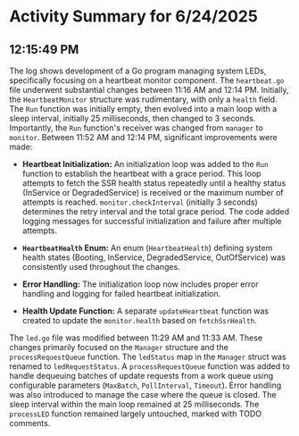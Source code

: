 # Activity Summary for 6/24/2025

## 12:15:49 PM
The log shows development of a Go program managing system LEDs, specifically focusing on a heartbeat monitor component.  The `heartbeat.go` file underwent substantial changes between 11:16 AM and 12:14 PM.  Initially, the `HeartbeatMonitor` structure was rudimentary,  with only a `health` field.  The `Run` function was initially empty, then evolved into a main loop with a sleep interval, initially 25 milliseconds, then changed to 3 seconds.  Importantly, the `Run` function's receiver was changed from `manager` to `monitor`.  Between 11:52 AM and 12:14 PM, significant improvements were made:

*   **Heartbeat Initialization:**  An initialization loop was added to the `Run` function to establish the heartbeat with a grace period.  This loop attempts to fetch the SSR health status repeatedly until a healthy status (InService or DegradedService) is received or the maximum number of attempts is reached.  `monitor.checkInterval` (initially 3 seconds)  determines the retry interval and the total grace period.  The code added logging messages for successful initialization and failure after multiple attempts.

*   **`HeartbeatHealth` Enum:** An enum (`HeartbeatHealth`) defining system health states (Booting, InService, DegradedService, OutOfService) was consistently used throughout the changes.

*   **Error Handling:** The initialization loop now includes proper error handling and logging for failed heartbeat initialization.

*   **Health Update Function:** A separate `updateHeartbeat` function was created to update the `monitor.health` based on `fetchSsrHealth`.


The `led.go` file was modified between 11:29 AM and 11:33 AM.  These changes primarily focused on the `Manager` structure and the `processRequestQueue` function. The `ledStatus` map in the `Manager` struct was renamed to `ledRequestStatus`. A `processRequestQueue` function was added to handle dequeuing batches of update requests from a work queue using configurable parameters (`MaxBatch`, `PollInterval`, `Timeout`). Error handling was also introduced to manage the case where the queue is closed. The sleep interval within the main loop remained at 25 milliseconds.  The `processLED` function remained largely untouched, marked with TODO comments.
